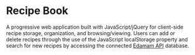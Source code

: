 # Recipe Book

A progressive web application built with JavaScript/jQuery for client-side recipe storage, organization, and browsing/viewing. Users can add or delete recipes through the use of the JavaScript localStorage property and search for new recipes by accessing the connected [Edamam API](https://developer.edamam.com/) database.
